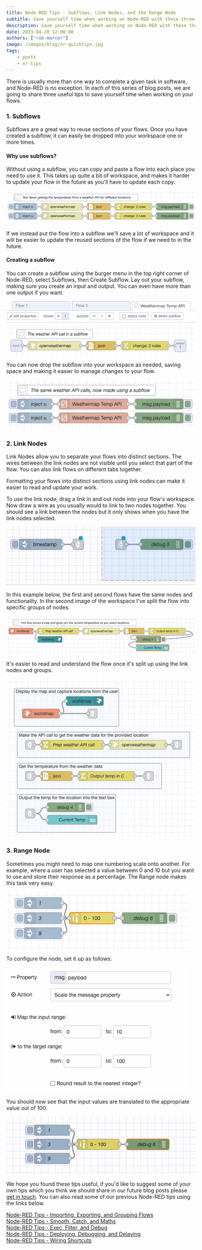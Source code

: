 ```yaml
---
title: Node-RED Tips - Subflows, Link Nodes, and the Range Node
subtitle: Save yourself time when working on Node-RED with these three tips.
description: Save yourself time when working on Node-RED with these three tips.
date: 2023-04-20 12:00:00
authors: ["rob-marcer"]
image: /images/blog/nr-quicktips.jpg
tags:
    - posts 
    - nr-tips
---
```


There is usually more than one way to complete a given task in software, and Node-RED is no exception. In each of this series of blog posts, we are going to share three useful tips to save yourself time when working on your flows.
<!--more-->

### 1. Subflows

Subflows are a great way to reuse sections of your flows. Once you have created a subflow, it can easily be dropped into your workspace one or more times.

#### Why use subflows?

Without using a subflow, you can copy and paste a flow into each place you need to use it. This takes up quite a bit of workspace, and makes it harder to update your flow in the future as you'll have to update each copy.

![Duplication of the flow](./images/no-subflow.png "Duplication of the flow")

If we instead put the flow into a subflow we'll save a lot of workspace and it will be easier to update the reused sections of the flow if we need to in the future.

#### Creating a subflow

You can create a subflow using the burger menu in the top right corner of Node-RED, select Subflows, then Create Subflow. Lay out your subflow, making sure you create an input and output. You can even have more than one output if you want.

![Contents of the subflow](./images/subflow.png "Contents of the subflow")

You can now drop the subflow into your workspace as needed, saving space and making it easier to manage changes to your flow.

![Using the subflow to reduce duplication of flows](./images/using-the-subflow.png "Using the subflow to reduce duplication of flows")


### 2. Link Nodes

Link Nodes allow you to separate your flows into distinct sections. The wires between the link nodes are not visible until you select that part of the flow. You can also link flows on different tabs together.

Formatting your flows into distinct sections using link nodes can make it easier to read and update your work.

To use the link node, drag a link in and out node into your flow's workspace. Now draw a wire as you usually would to link to two nodes together. You should see a link between the nodes but it only shows when you have the link nodes selected.

![Linking two link nodes together](./images/wiring-link-nodes.gif "Linking two link nodes together")

In this example below, the first and second flows have the same nodes and functionality. In the second image of the workspace I've split the flow into specific groups of nodes.

![A flow without link nodes](./images/flow-without-link-nodes.png "A flow without link nodes")

It's easier to read and understand the flow once it's split up using the link nodes and groups.

![The same flow as above, now split up using link nodes](./images/flow-with-link-nodes.png "The same flow as above, now split up using link nodes")

### 3. Range Node

Sometimes you might need to map one numbering scale onto another. For example, where a user has selected a value between 0 and 10 but you want to use and store their response as a percentage. The Range node makes this task very easy.

![Example of using the range node](./images/flow-using-range.png "Example of using the range node")

To configure the node, set it up as follows:

![Configuration of the range node](./images/range-config.png "Configuration of the range node")

You should now see that the input values are translated to the appropriate value out of 100.

![The range note in use](./images/range-demo.gif "The range note in use")

We hope you found these tips useful, if you'd like to suggest some of your own tips which you think we should share in our future blog posts please [get in touch](mailto:contact@flowforge.com). You can also read some of our previous Node-RED tips using the links below.

[Node-RED Tips - Importing, Exporting, and Grouping Flows](/blog/2023/03/3-quick-node-red-tips-5/)\
[Node-RED Tips - Smooth, Catch, and Maths](/blog/2023/03/3-quick-node-red-tips-4/)\
[Node-RED Tips - Exec, Filter, and Debug](/blog/2023/03/3-quick-node-red-tips-3/)\
[Node-RED Tips - Deploying, Debugging, and Delaying](/blog/2023/02/3-quick-node-red-tips-2/)\
[Node-RED Tips - Wiring Shortcuts](/blog/2023/02/3-quick-node-red-tips-1/)

